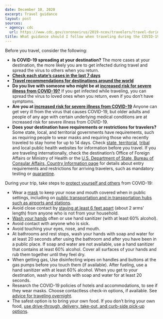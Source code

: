 ```yaml
---
date: December 10, 2020
excerpt: Travel guidance
layout: post
sources:
- agency: cdc
  url: https://www.cdc.gov/coronavirus/2019-ncov/travelers/travel-during-covid19.html
title: What guidance should I follow when traveling during the COVID-19 pandemic?
---
```


Before you travel, consider the following:

- **Is COVID-19 spreading at your destination?** The more cases at your destination, the more likely you are to get infected during travel and spread the virus to others when you return.
- **[Check each state’s cases in the last 7 days](https://covid.cdc.gov/covid-data-tracker/#cases_casesper100klast7days)**
- **[Travel recommendations for destinations around the world](https://www.cdc.gov/coronavirus/2019-ncov/travelers/map-and-travel-notices.html)**
- **Do you live with someone who might be at [increased risk for severe illness from COVID-19?](https://www.cdc.gov/coronavirus/2019-ncov/need-extra-precautions/index.html)** If you get infected while traveling, you can spread the virus to loved ones when you return, even if you don’t have symptoms.
- **Are you at [increased risk for severe illness from COVID-19](https://www.cdc.gov/coronavirus/2019-ncov/need-extra-precautions/index.html?)** Anyone can get very ill from the virus that causes COVID-19, but older adults and people of any age with certain underlying medical conditions are at increased risk for severe illness from COVID-19.
- **Does your destination have requirements or restrictions for travelers?** Some state, local, and territorial governments have requirements, such as requiring people to wear masks and requiring those who recently traveled to stay home for up to 14 days. Check [state, territorial](https://www.cdc.gov/publichealthgateway/healthdirectories/healthdepartments.html), [tribal](https://www.cdc.gov/tribal/index.html) and local public health websites for information before you travel. If you are traveling internationally, check the destination’s Office of Foreign Affairs or Ministry of Health or the [U.S. Department of State, Bureau of Consular Affairs, Country Information page](https://travel.state.gov/content/travel/en/international-travel/International-Travel-Country-Information-Pages.html) for details about entry requirements and restrictions for arriving travelers, such as mandatory testing or [quarantine](https://www.cdc.gov/coronavirus/2019-ncov/if-you-are-sick/quarantine.html).

During your trip, take steps to [protect yourself and others](https://www.cdc.gov/coronavirus/2019-ncov/prevent-getting-sick/prevention.html) from COVID-19:

- Wear a [mask](https://www.cdc.gov/coronavirus/2019-ncov/prevent-getting-sick/diy-cloth-face-coverings.html) to keep your nose and mouth covered when in public settings, including on [public transportation and in transportation hubs such as airports and stations](https://www.cdc.gov/coronavirus/2019-ncov/travelers/face-masks-public-transportation.html).
- Avoid close contact by [staying at least 6 feet apart](https://www.cdc.gov/coronavirus/2019-ncov/prevent-getting-sick/social-distancing.html) (about 2 arms’ length) from anyone who is not from your household.
- [Wash your hands](https://www.cdc.gov/coronavirus/2019-ncov/prevent-getting-sick/prevention.html) often or use hand sanitizer (with at least 60% alcohol).
- Avoid contact with anyone who is sick.
- Avoid touching your eyes, nose, and mouth.
- At bathrooms and rest stops, wash your hands with soap and water for at least 20 seconds after using the bathroom and after you have been in a public place. If soap and water are not available, use a hand sanitizer that contains at least 60% alcohol. Cover all surfaces of your hands and rub them together until they feel dry.
- When getting gas, Use disinfecting wipes on handles and buttons at the gas pumps before you touch them (if available). After fueling, use a hand sanitizer with at least 60% alcohol. When you get to your destination, wash your hands with soap and water for at least 20 seconds.
- Research the COVID-19 policies of hotels and accommodations, to see if they wear masks. Choose contactless check-in options, if available. See [advice for traveling overnight](https://www.cdc.gov/coronavirus/2019-ncov/daily-life-coping/personal-social-activities.html#Traveling%20overnight).
- The safest option is to bring your own food. If you don’t bring your own food, [use drive-through, delivery, take-out, and curb-side pick-up options](https://www.cdc.gov/coronavirus/2019-ncov/daily-life-coping/essential-goods-services.html#deliver).